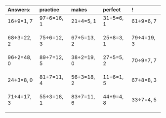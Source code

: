 | Answers: | practice | makes | perfect | ! |
| :--- | :--- | :--- | :--- | :--- |
| 16÷9=1, 7 | 97÷6=16, 1 | 21÷4=5, 1 | 31÷5=6, 1 | 61÷9=6, 7 | 
|   |   |   |   |   | 
|   |   |   |   |   | 
|   |   |   |   |   | 
| 68÷3=22, 2 | 75÷6=12, 3 | 67÷5=13, 2 | 25÷8=3, 1 | 79÷4=19, 3 | 
|   |   |   |   |   | 
|   |   |   |   |   | 
|   |   |   |   |   | 
| 96÷2=48, 0 | 89÷7=12, 5 | 38÷2=19, 0 | 27÷5=5, 2 | 70÷9=7, 7 | 
|   |   |   |   |   | 
|   |   |   |   |   | 
|   |   |   |   |   | 
| 24÷3=8, 0 | 81÷7=11, 4 | 56÷3=18, 2 | 11÷6=1, 5 | 67÷8=8, 3 | 
|   |   |   |   |   | 
|   |   |   |   |   | 
|   |   |   |   |   | 
| 71÷4=17, 3 | 55÷3=18, 1 | 83÷7=11, 6 | 44÷9=4, 8 | 33÷7=4, 5 | 
|   |   |   |   |   | 
|   |   |   |   |   | 
|   |   |   |   |   | 
